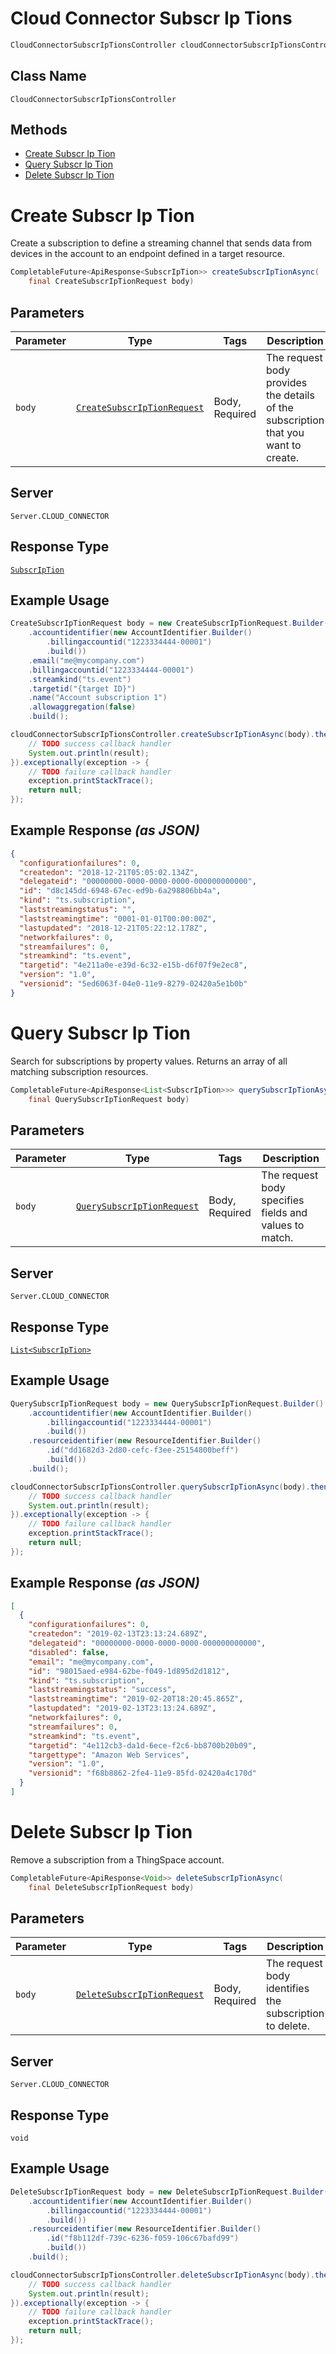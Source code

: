 # Cloud Connector Subscr Ip Tions

```java
CloudConnectorSubscrIpTionsController cloudConnectorSubscrIpTionsController = client.getCloudConnectorSubscrIpTionsController();
```

## Class Name

`CloudConnectorSubscrIpTionsController`

## Methods

* [Create Subscr Ip Tion](../../doc/controllers/cloud-connector-subscr-ip-tions.md#create-subscr-ip-tion)
* [Query Subscr Ip Tion](../../doc/controllers/cloud-connector-subscr-ip-tions.md#query-subscr-ip-tion)
* [Delete Subscr Ip Tion](../../doc/controllers/cloud-connector-subscr-ip-tions.md#delete-subscr-ip-tion)


# Create Subscr Ip Tion

Create a subscription to define a streaming channel that sends data from devices in the account to an endpoint defined in a target resource.

```java
CompletableFuture<ApiResponse<SubscrIpTion>> createSubscrIpTionAsync(
    final CreateSubscrIpTionRequest body)
```

## Parameters

| Parameter | Type | Tags | Description |
|  --- | --- | --- | --- |
| `body` | [`CreateSubscrIpTionRequest`](../../doc/models/create-subscr-ip-tion-request.md) | Body, Required | The request body provides the details of the subscription that you want to create. |

## Server

`Server.CLOUD_CONNECTOR`

## Response Type

[`SubscrIpTion`](../../doc/models/subscr-ip-tion.md)

## Example Usage

```java
CreateSubscrIpTionRequest body = new CreateSubscrIpTionRequest.Builder()
    .accountidentifier(new AccountIdentifier.Builder()
        .billingaccountid("1223334444-00001")
        .build())
    .email("me@mycompany.com")
    .billingaccountid("1223334444-00001")
    .streamkind("ts.event")
    .targetid("{target ID}")
    .name("Account subscription 1")
    .allowaggregation(false)
    .build();

cloudConnectorSubscrIpTionsController.createSubscrIpTionAsync(body).thenAccept(result -> {
    // TODO success callback handler
    System.out.println(result);
}).exceptionally(exception -> {
    // TODO failure callback handler
    exception.printStackTrace();
    return null;
});
```

## Example Response *(as JSON)*

```json
{
  "configurationfailures": 0,
  "createdon": "2018-12-21T05:05:02.134Z",
  "delegateid": "00000000-0000-0000-0000-000000000000",
  "id": "d8c145dd-6948-67ec-ed9b-6a298806bb4a",
  "kind": "ts.subscription",
  "laststreamingstatus": "",
  "laststreamingtime": "0001-01-01T00:00:00Z",
  "lastupdated": "2018-12-21T05:22:12.178Z",
  "networkfailures": 0,
  "streamfailures": 0,
  "streamkind": "ts.event",
  "targetid": "4e211a0e-e39d-6c32-e15b-d6f07f9e2ec8",
  "version": "1.0",
  "versionid": "5ed6063f-04e0-11e9-8279-02420a5e1b0b"
}
```


# Query Subscr Ip Tion

Search for subscriptions by property values. Returns an array of all matching subscription resources.

```java
CompletableFuture<ApiResponse<List<SubscrIpTion>>> querySubscrIpTionAsync(
    final QuerySubscrIpTionRequest body)
```

## Parameters

| Parameter | Type | Tags | Description |
|  --- | --- | --- | --- |
| `body` | [`QuerySubscrIpTionRequest`](../../doc/models/query-subscr-ip-tion-request.md) | Body, Required | The request body specifies fields and values to match. |

## Server

`Server.CLOUD_CONNECTOR`

## Response Type

[`List<SubscrIpTion>`](../../doc/models/subscr-ip-tion.md)

## Example Usage

```java
QuerySubscrIpTionRequest body = new QuerySubscrIpTionRequest.Builder()
    .accountidentifier(new AccountIdentifier.Builder()
        .billingaccountid("1223334444-00001")
        .build())
    .resourceidentifier(new ResourceIdentifier.Builder()
        .id("dd1682d3-2d80-cefc-f3ee-25154800beff")
        .build())
    .build();

cloudConnectorSubscrIpTionsController.querySubscrIpTionAsync(body).thenAccept(result -> {
    // TODO success callback handler
    System.out.println(result);
}).exceptionally(exception -> {
    // TODO failure callback handler
    exception.printStackTrace();
    return null;
});
```

## Example Response *(as JSON)*

```json
[
  {
    "configurationfailures": 0,
    "createdon": "2019-02-13T23:13:24.689Z",
    "delegateid": "00000000-0000-0000-0000-000000000000",
    "disabled": false,
    "email": "me@mycompany.com",
    "id": "98015aed-e984-62be-f049-1d895d2d1812",
    "kind": "ts.subscription",
    "laststreamingstatus": "success",
    "laststreamingtime": "2019-02-20T18:20:45.865Z",
    "lastupdated": "2019-02-13T23:13:24.689Z",
    "networkfailures": 0,
    "streamfailures": 0,
    "streamkind": "ts.event",
    "targetid": "4e112cb3-da1d-6ece-f2c6-bb8700b20b09",
    "targettype": "Amazon Web Services",
    "version": "1.0",
    "versionid": "f68b8862-2fe4-11e9-85fd-02420a4c170d"
  }
]
```


# Delete Subscr Ip Tion

Remove a subscription from a ThingSpace account.

```java
CompletableFuture<ApiResponse<Void>> deleteSubscrIpTionAsync(
    final DeleteSubscrIpTionRequest body)
```

## Parameters

| Parameter | Type | Tags | Description |
|  --- | --- | --- | --- |
| `body` | [`DeleteSubscrIpTionRequest`](../../doc/models/delete-subscr-ip-tion-request.md) | Body, Required | The request body identifies the subscription to delete. |

## Server

`Server.CLOUD_CONNECTOR`

## Response Type

`void`

## Example Usage

```java
DeleteSubscrIpTionRequest body = new DeleteSubscrIpTionRequest.Builder()
    .accountidentifier(new AccountIdentifier.Builder()
        .billingaccountid("1223334444-00001")
        .build())
    .resourceidentifier(new ResourceIdentifier.Builder()
        .id("f8b112df-739c-6236-f059-106c67bafd99")
        .build())
    .build();

cloudConnectorSubscrIpTionsController.deleteSubscrIpTionAsync(body).thenAccept(result -> {
    // TODO success callback handler
    System.out.println(result);
}).exceptionally(exception -> {
    // TODO failure callback handler
    exception.printStackTrace();
    return null;
});
```

